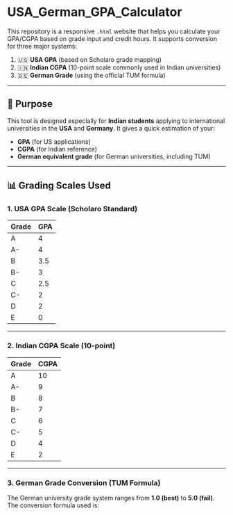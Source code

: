# USA_German_GPA_Calculator

This repository is a responsive `.html` website that helps you calculate your GPA/CGPA based on grade input and credit hours. It supports conversion for three major systems:

1. 🇺🇸 **USA GPA** (based on Scholaro grade mapping)
2. 🇮🇳 **Indian CGPA** (10-point scale commonly used in Indian universities)
3. 🇩🇪 **German Grade** (using the official TUM formula)

---

## 🎯 Purpose

This tool is designed especially for **Indian students** applying to international universities in the **USA** and **Germany**. It gives a quick estimation of your:

- **GPA** (for US applications)
- **CGPA** (for Indian reference)
- **German equivalent grade** (for German universities, including TUM)

---

## 📊 Grading Scales Used

### 1. USA GPA Scale (Scholaro Standard)

| Grade | GPA |
|-------|-----|
| A     | 4   |
| A-    | 4   |
| B     | 3.5 |
| B-    | 3   |
| C     | 2.5 |
| C-    | 2   |
| D     | 2   |
| E     | 0   |

---

### 2. Indian CGPA Scale (10-point)

| Grade | CGPA |
|-------|------|
| A     | 10   |
| A-    | 9    |
| B     | 8    |
| B-    | 7    |
| C     | 6    |
| C-    | 5    |
| D     | 4    |
| E     | 2    |

---

### 3. German Grade Conversion (TUM Formula)

The German university grade system ranges from **1.0 (best)** to **5.0 (fail)**. The conversion formula used is:


